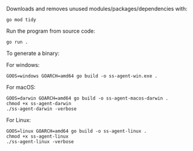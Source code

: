 Downloads and removes unused modules/packages/dependencies with:
```
go mod tidy
```


Run the program from source code:
```
go run . 
```

To generate a binary:

For windows:
```
GOOS=windows GOARCH=amd64 go build -o ss-agent-win.exe .
```

For macOS:
```
GOOS=darwin GOARCH=amd64 go build -o ss-agent-macos-darwin . 
chmod +x ss-agent-darwin
./ss-agent-darwin -verbose
```

For Linux:
```
GOOS=linux GOARCH=amd64 go build -o ss-agent-linux . 
chmod +x ss-agent-linux
./ss-agent-linux -verbose
```